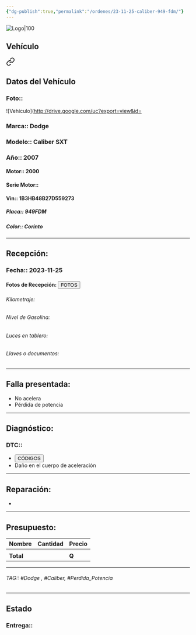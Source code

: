 ```yaml
---
{"dg-publish":true,"permalink":"/ordenes/23-11-25-caliber-949-fdm/"}
---
```


![Logo|100](http://drive.google.com/uc?export=view&id=137fl3TIZ0-PU8b-Pt0bsjclwHub_u78G)

## Vehículo

<div class="transclusion internal-embed is-loaded"><a class="markdown-embed-link" href="/vehiculos/dodge/caliber-949-fdm/#datos-del-vehiculo" aria-label="Open link"><svg xmlns="http://www.w3.org/2000/svg" width="24" height="24" viewBox="0 0 24 24" fill="none" stroke="currentColor" stroke-width="2" stroke-linecap="round" stroke-linejoin="round" class="svg-icon lucide-link"><path d="M10 13a5 5 0 0 0 7.54.54l3-3a5 5 0 0 0-7.07-7.07l-1.72 1.71"></path><path d="M14 11a5 5 0 0 0-7.54-.54l-3 3a5 5 0 0 0 7.07 7.07l1.71-1.71"></path></svg></a><div class="markdown-embed">



## Datos del Vehículo 
### Foto:: 
![Vehículo](http://drive.google.com/uc?export=view&id=

### Marca:: Dodge
### Modelo:: Caliber SXT
### Año:: 2007
#### Motor:: 2000
#### Serie Motor:: 
#### Vin:: 1B3HB48B27D559273
##### Placa:: 949FDM
##### Color:: Corinto
---


</div></div>


## Recepción:
### Fecha:: 2023-11-25
#### Fotos de Recepción: <a href="http"><button class="btn success">FOTOS</button></a>

###### Kilometraje: 
###### Nivel de Gasolina: 
###### Luces en tablero: 
###### Llaves o documentos: 

---

## Falla presentada:
- No acelera 
- Pérdida de potencia 


---

## Diagnóstico:
### DTC:: 

- <a href="http"><button class="btn success">CÓDIGOS</button></a>
- Daño en el cuerpo de aceleración 

---
## Reparación:
- 

---

## Presupuesto:

| Nombre | Cantidad | Precio |
| ------ | -------- | ------ |
|        |          |        |
| **Total**       |        |    **Q**    |

---

###### TAG:: #Dodge , #Caliber, #Perdida_Potencia 

---

## Estado

### Entrega:: 